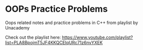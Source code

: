 # OOPs Practice Problems
Oops related notes and practice problems in C++ from playlist by Unacademy

Check out the playlist here: https://www.youtube.com/playlist?list=PLA8BpojmT5JF4KKQCEIqURc71z6nvYXEK

